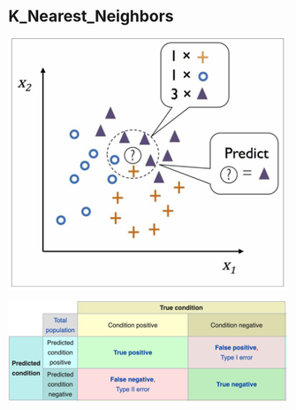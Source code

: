 # K_Nearest_Neighbors

![KNN](https://github.com/NoriKaneshige/K_Nearest_Neighbors/blob/master/KNN.png)

![confusion_matrix](https://github.com/NoriKaneshige/K_Nearest_Neighbors/blob/master/confusion_matrix.png)

